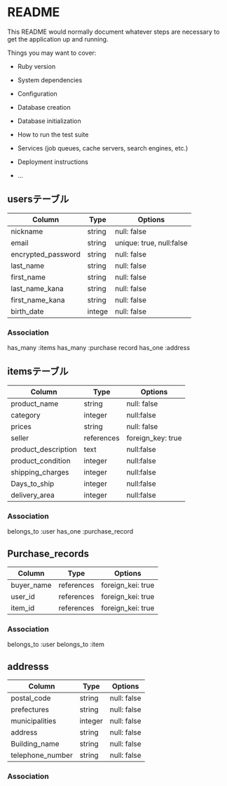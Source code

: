 # README

This README would normally document whatever steps are necessary to get the
application up and running.

Things you may want to cover:

* Ruby version

* System dependencies

* Configuration

* Database creation

* Database initialization

* How to run the test suite

* Services (job queues, cache servers, search engines, etc.)

* Deployment instructions

* ...
## usersテーブル
|Column             |Type        |Options|
|-------------------|------------|------------------------|
|nickname           | string     |null: false             |
|email              | string     |unique: true, null:false|
|encrypted_password |  string    |null: false             |
|last_name          | string     |null: false             |
|first_name         | string     |null: false             |
|last_name_kana     | string     |null: false             |
|first_name_kana    | string     |null: false             |
|birth_date         | intege     |null: false             |

### Association
has_many :items
has_many :purchase record
has_one  :address

## itemsテーブル

|Column             |Type        |Options|
|-------------------|------------|------------------|
|product_name       | string     |null: false       |
|category           |  integer   |null:false        |
|prices             |  string    |null: false       |
|seller             | references |foreign_key: true |
|product_description|  text      |null:false        |
|product_condition  | integer    |null:false        |
|shipping_charges   | integer    |null:false        |
|Days_to_ship       |  integer   |null:false        |
|delivery_area      |  integer   |null:false        |


### Association
belongs_to :user
has_one :purchase_record


## Purchase_records

|Column             |Type        |Options|
|-----------------|------------|------------------|
| buyer_name      | references |foreign_kei: true |
| user_id         | references |foreign_kei: true |
| item_id         | references | foreign_kei: true|
### Association

belongs_to :user
belongs_to :item


## addresss
|Column             |Type        |Options|
|-----------------|------------|------------|
|postal_code      | string     |null: false |
|prefectures      | string     |null: false |
|municipalities   | integer    |null: false |
|address          | string     |null: false |
|Building_name    | string     |null: false |
|telephone_number | string     |null: false |
### Association
